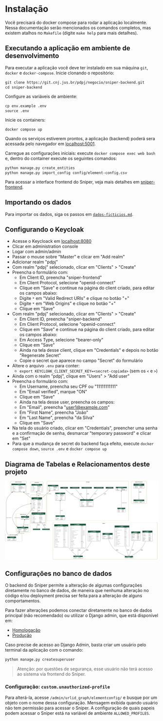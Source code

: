 # Instalação

Você precisará do docker compose para rodar a aplicação localmente. Nessa documentação serão mencionados os comandos
completos, mas existem atalhos no `Makefile` (digite `make help` para mais detalhes).

## Executando a aplicação em ambiente de desenvolvimento

Para executar a aplicação você deve ter instalado em sua máquina `git`,
`docker` e `docker-compose`. Inicie clonando o repositório:

```shell
git clone https://git.cnj.jus.br/pdpj/negocio/sniper-backend.git
cd sniper-backend
```

Configure as variáveis de ambiente:

```shell
cp env.example .env
source .env
```

Inicie os containers:

```shell
docker compose up
```

Quando os serviços estiverem prontos, a aplicação (backend) poderá sera
acessada pelo navegador em [localhost:5001](http://localhost:5001).

Carregue as configurações iniciais: execute `docker compose exec web bash` e, dentro
do container execute os seguintes comandos:

```shell
python manage.py create_entities
python manage.py import_config config/element-config.csv
```

Para acessar a interface frontend do Sniper, veja mais detalhes em
[sniper-frontend](https://git.cnj.jus.br/pdpj/frontends/sniper-frontend/).

## Importando os dados

Para importar os dados, siga os passos em
[`dados-ficticios.md`](dados-ficticios.md).


## Configurando o Keycloak

- Acesse o Keycloack em [localhost:8080](http://localhost:8080/)
- Clicar em administration console
- Logar com admin/admin
- Passar o mouse sobre "Master" e clicar em "Add realm"
- Adicionar realm "pdpj"
- Com realm "pdpj" selecionado, clicar em "Clients" > "Create"
- Preencha o formulário com:
  - Em Client ID, preencha "sniper-frontend"
  - Em Client Protocol, selecione "openid-connect"
  - Clique em "Save" e continue na página do client criado, para editar os
    campos abaixo:
  - Digite `*` em "Valid Redirect URIs" e clique no botão "+"
  - Digite `*` em "Web Origins" e clique no botão "+"
  - Clique em "Save"
- Com realm "pdpj" selecionado, clicar em "Clients" > "Create"
  - Em Client ID, preencha "sniper-backend"
  - Em Client Protocol, selecione "openid-connect"
  - Clique em "Save" e continue na página do client criado, para editar os
    campos abaixo:
  - Em Access Type, selecione "bearer-only"
  - Clique em "Save"
  - Ainda na tela desse client, clique em "Credentials" e depois no botão
    "Regenerate Secret"
  - Copie o secret que aparece no campo "Secret" do formulário
- Altere o arquivo `.env` para conter:
  - `export KEYCLOAK_CLIENT_SECRET_KEY=<secret-copiada>` (sem os `<` e `>`)
- Ainda com o realm "pdpj", clique em "Users" > "Add user"
- Preencha o formulário com:
  - Em Username, preencha seu CPF ou "11111111111"
  - Em "Email verified", marque "ON"
  - Clique em "Save"
  - Ainda na tela desse user, preencha os campos:
  - Em "Email", preencha "user1@example.com"
  - Em "First Name", preencha "João"
  - Em "Last Name", preencha "da Silva"
  - Clique em "Save"
- Na tela do usuário criado, clicar em "Credentials", preencher uma senha e a
  confirmação de senha, desmarcar "temporary password" e clicar em "Set"
- Para que a mudança de secret do backend faça efeito, execute `docker compose
  down`, `source .env` e `docker compose up`

## Diagrama de Tabelas e Relacionamentos deste projeto

![schema](imgs/schema.png)

## Configurações no banco de dados

O backend do Sniper permite a alteração de algumas configurações diretamente no banco de dados, de maneira que nenhuma
alteração no código e/ou deployment precisa ser feita para a alteração de alguns comportamentos.

Para fazer alterações podemos conectar diretamente no banco de dados principal (não recomendado) ou utilizar o Django
admin, que está disponível em:
- [Homologação](https://sniper-api.stg.pdpj.jus.br/admin/urlid_graph/elementconfig/)
- [Produção](https://sniper-api.pdpj.jus.br/admin/urlid_graph/elementconfig/)

Caso precise de acesso ao Django Admin, basta criar um usuário pelo terminal da aplicação com o comando:

```sh
python manage.py createsuperuser
```

> Atenção: por questões de segurança, esse usuário não terá acesso ao sistema via frontend do Sniper.

### Configuração: `custom.unauthorized-profile`

Para alterá-la, acesse `/admin/urlid_graph/elementconfig/` e busque por um objeto com o nome dessa configuração.
Mensagem exibida quando usuário não tem permissão para acessar o Sniper.
A configuração de quais papeis podem acessar o Sniper está na variável de ambiente `ALLOWED_PROFILES`.
